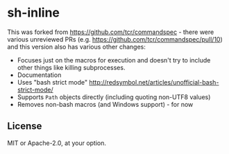 # sh-inline

This was forked from https://github.com/tcr/commandspec - there
were various unreviewed PRs (e.g. https://github.com/tcr/commandspec/pull/10)
and this version also has various other changes:

- Focuses just on the macros for execution and doesn't try to
  include other things like killing subprocesses.
- Documentation
- Uses "bash strict mode" http://redsymbol.net/articles/unofficial-bash-strict-mode/
- Supports `Path` objects directly (including quoting non-UTF8 values)
- Removes non-bash macros (and Windows support) - for now

## License

MIT or Apache-2.0, at your option.

